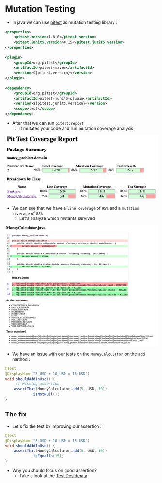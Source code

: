 # Mutation Testing
- In java we can use [pitest](https://pitest.org/) as mutation testing library :

```xml
<properties>
    <pitest.version>1.8.0</pitest.version>
    <pitest.junit5.version>0.15</pitest.junit5.version>
</properties>
    
<plugin>
    <groupId>org.pitest</groupId>
    <artifactId>pitest-maven</artifactId>
    <version>${pitest.version}</version>
</plugin>

<dependency>
    <groupId>org.pitest</groupId>
    <artifactId>pitest-junit5-plugin</artifactId>
    <version>${pitest.junit5.version}</version>
    <scope>test</scope>
</dependency>
```

- After that we can run `pitest:report`
	- It mutates your code and run mutation coverage analysis

![Report result](img/pitest-report.png)

- We can see that we have a `line coverage` of `95%` and a `mutation coverage` of `88%`
	- Let's analyze which mutants survived

![MoneyCalculator](img/pitest-money-calculator.png)

- We have an issue with our tests on the `MoneyCalculator` on the `add` method :

```java
@Test
@DisplayName("5 USD + 10 USD = 15 USD")
void shouldAddInUsd() {
	 // Missing assertion
    assertThat(MoneyCalculator.add(5, USD, 10))
            .isNotNull();
}
```

## The fix
- Let's fix the test by improving our assertion :

```java
@Test
@DisplayName("5 USD + 10 USD = 15 USD")
void shouldAddInUsd() {
    assertThat(MoneyCalculator.add(5, USD, 10))
            .isEqualTo(15);
}
```

- Why you should focus on good assertion?
	- Take a look at the [Test Desiderata](https://kentbeck.github.io/TestDesiderata/)
